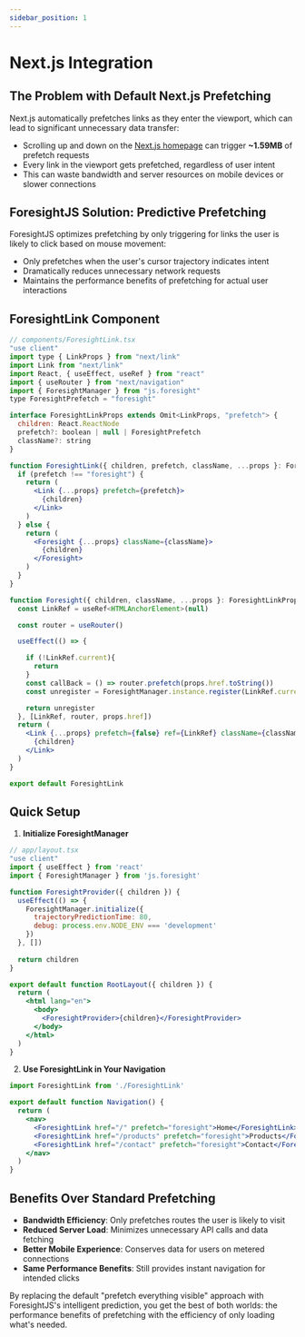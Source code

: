 ```yaml
---
sidebar_position: 1
---
```


# Next.js Integration

## The Problem with Default Next.js Prefetching

Next.js automatically prefetches links as they enter the viewport, which can lead to significant unnecessary data transfer:

- Scrolling up and down on the [Next.js homepage](https://nextjs.org/) can trigger **~1.59MB** of prefetch requests
- Every link in the viewport gets prefetched, regardless of user intent
- This can waste bandwidth and server resources on mobile devices or slower connections

## ForesightJS Solution: Predictive Prefetching

ForesightJS optimizes prefetching by only triggering for links the user is likely to click based on mouse movement:

- Only prefetches when the user's cursor trajectory indicates intent
- Dramatically reduces unnecessary network requests
- Maintains the performance benefits of prefetching for actual user interactions

## ForesightLink Component

```jsx
// components/ForesightLink.tsx
"use client"
import type { LinkProps } from "next/link"
import Link from "next/link"
import React, { useEffect, useRef } from "react"
import { useRouter } from "next/navigation"
import { ForesightManager } from "js.foresight"
type ForesightPrefetch = "foresight"

interface ForesightLinkProps extends Omit<LinkProps, "prefetch"> {
  children: React.ReactNode
  prefetch?: boolean | null | ForesightPrefetch
  className?: string
}

function ForesightLink({ children, prefetch, className, ...props }: ForesightLinkProps) {
  if (prefetch !== "foresight") {
    return (
      <Link {...props} prefetch={prefetch}>
        {children}
      </Link>
    )
  } else {
    return (
      <Foresight {...props} className={className}>
        {children}
      </Foresight>
    )
  }
}

function Foresight({ children, className, ...props }: ForesightLinkProps) {
  const LinkRef = useRef<HTMLAnchorElement>(null)

  const router = useRouter()

  useEffect(() => {

    if (!LinkRef.current){
      return
    }
    const callBack = () => router.prefetch(props.href.toString())
    const unregister = ForesightManager.instance.register(LinkRef.current, callBack)

    return unregister
  }, [LinkRef, router, props.href])
  return (
    <Link {...props} prefetch={false} ref={LinkRef} className={className}>
      {children}
    </Link>
  )
}

export default ForesightLink
```

## Quick Setup

1. **Initialize ForesightManager**

```jsx
// app/layout.tsx
"use client"
import { useEffect } from 'react'
import { ForesightManager } from 'js.foresight'

function ForesightProvider({ children }) {
  useEffect(() => {
    ForesightManager.initialize({
      trajectoryPredictionTime: 80,
      debug: process.env.NODE_ENV === 'development'
    })
  }, [])
  
  return children
}

export default function RootLayout({ children }) {
  return (
    <html lang="en">
      <body>
        <ForesightProvider>{children}</ForesightProvider>
      </body>
    </html>
  )
}
```

2. **Use ForesightLink in Your Navigation**

```jsx
import ForesightLink from './ForesightLink'

export default function Navigation() {
  return (
    <nav>
      <ForesightLink href="/" prefetch="foresight">Home</ForesightLink>
      <ForesightLink href="/products" prefetch="foresight">Products</ForesightLink>
      <ForesightLink href="/contact" prefetch="foresight">Contact</ForesightLink>
    </nav>
  )
}
```

## Benefits Over Standard Prefetching

- **Bandwidth Efficiency**: Only prefetches routes the user is likely to visit
- **Reduced Server Load**: Minimizes unnecessary API calls and data fetching
- **Better Mobile Experience**: Conserves data for users on metered connections
- **Same Performance Benefits**: Still provides instant navigation for intended clicks

By replacing the default "prefetch everything visible" approach with ForesightJS's intelligent prediction, you get the best of both worlds: the performance benefits of prefetching with the efficiency of only loading what's needed.
